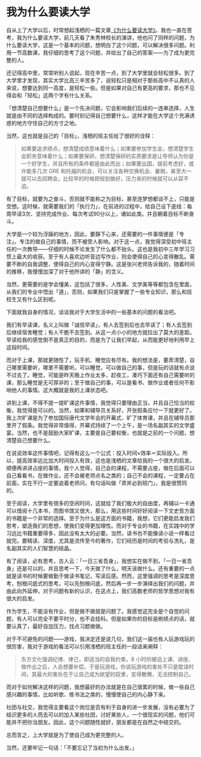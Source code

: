 # 我为什么要读大学


自从上了大学以后，时常想起浅栖的一篇文章[《为什么要读大学》](http://definiter.net/archives/2922.html)。我也一直在思考，我为什么要读大学，前几天看了朱秀林校长的演讲，他也问了同样的问题，为什么要读大学，这是一个基本的问题，想明白了这个问题，可以解决很多问题。利用一节高数课，我仔细的思考了这个问题，并给出了自己的答案——为了成为更完整的人。

还记得高中里，常常听别人说起，现在辛苦一点，到了大学里就会轻松很多。到了大学里才发现，其实大学比高三辛苦多了，说轻松只是相对于那些高中不认真的人来说，想要达到同一高度，是轻松一些。但是如果对自己有更高的要求，那也不见得会和「轻松」这两个字有什么关系。

「想清楚自己想要什么」是一个先决问题，它会影响我们后续的一连串选择，人生就是由不同的选择构成的。要时刻记得自己想要什么，这样才能在大学这个充满诱惑的地方守住自己的方寸之地。

当然，这也就是自己的「目标」，浅栖的班主任给了很好的诠释：

> 如果要追求绩点，想清楚成绩意味着什么；如果要参加学生会，想清楚学生会职务意味着什么；如果要保研，想清楚保研的实质要求是让导师认为你是一个好学生，并且所有的条件都是由此而出；如果要出国，提前考虑好，或许能多几次 GRE 和托福的机会，可以关注各种交换机会、暑期，甚至大一就可以去招聘会，比较早的时候把规划做好，压力来的时候就可以从容不迫。

有了目标，就要为之奋斗，否则就不能称之为目标，甚至连梦想都谈不上，只能是空想。这时候，就需要我们的「执行力」，在前进的过程中，给自己设下底线：每周早读3次、坚持完成作业、每次考试90分以上，诸如此类。并且朝着目标不断奋斗。

大学是一个较为浮躁的地方，因此，要静下心来，还需要的一件事情便是「专注」。专注的做自己的事情，而不被旁人影响。对于这一点，我觉得深受初中班主任的一次教导——仔细的时候不论发生了什么都不抬头。这也是我初中三年学习习惯上最大的收获。至于有人喜欢边听音边写作业，则会使得自己的心变得散乱。需要不断的自我调整，使得自己的内心变得宁静。这是张兴老师告诉我的，随着时间的推移，我慢慢加深了对于他所讲的「静」的含义。

当然，更需要的是学会懂美，这包括了很多，人性美、文学美等等都包含在里面，从我们的专业中悟出「道」，否则，如果我们只是掌握了一些专业知识，那么和技校生又有什么区别呢。

下面就我自身的情况，谈谈我对于大学生活中的一些基本的问题的看法吧。

我们有早读课，名义上叫做「诚信早读」，有人去签到后也去早读了；有人去签到后继续宿舍睡觉；有人干脆不去签到。从这一点小小的地方就拉出了莫大的差距。早读给我的感觉倒不是真正的目的，而是为了让我们早起，从而能更好地利用早上这段时间。

而对于上课，那就更随性了，玩手机、睡觉应有尽有。我的想法是，要弄清楚，自己哪里需要听，哪里不需要听。可以睡觉，可以做自己的事，但是玩的话就有点说不过去了。睡觉，可能是昨天晚上作业太多，赶夜工，凑巧下面还有自己需要听的课，那么睡觉是无可厚非的；至于做自己的事，可以是看书、做作业或者任何不影响他人的事情。这大概就是我的上课状态吧。

讲到上课，不得不提一提旷课这件事情，我觉得只要理由正当，并且自己恰当的权衡，我觉得是可以的。当然，如果和辅导员关系好，开张假条应付一下就更好了。我上次旷课是为了参加国际唐代文学年会的开幕式，旷了体育课，并且在辅导员那里开了假条。我觉得非常值得，开幕式持续了一个上午，是一场名副其实的文学盛宴。当然，也不是鼓励大家旷课，主要是自己要权衡，也就是之前的一个问题，想清楚自己想要什么。

在说说效率这件事情吧，记得有这么一个公式：投入时间×效率＝实际投入。所以，提高效率远比加大时间投入有效，这也是浅栖的文章给我的一个很大的启发。顺便再讲讲占座的事情，我个人觉得，自己会的课程，不需要占座，做在后面可以自己看看书，在做作业，还不会被老师点名之类的；自己不会的课程，一定要占在前面，实在不行一定要追着老师问，有句话叫做「弄斧必到班门」，我是很赞同的。

至于阅读，大学里有很多的空闲时间，这就给了我们极大的自由度，再辅以一卡通可以借阅十几本书，而图书馆又很大，那么，用这些时间好好阅读一下文史哲方面的书籍是一个非常的选择。至于为什么是这方面的书籍，我想，它们更能启发我们思考，塑造我们的思想，使我们变得更加理性。而对于专业的书籍，在实践中的学习远比书籍重要得多，因此没有太大的必要。当然，读书也不能像读小说一样看过就完。要精读、深度，尤其是流传至今的著作，它们经历是时间的考验与洗礼，是名副其实的人们智慧的结晶。

有了阅读，必有思考，古人云：「一日三省吾身」，我想实在做不到，「一日一省吾身」还是可以的，并且思考一下，今天做了什么，明天该做什么。还有重要的一点就是读书的时候要做勤于做读书笔记，写读后感。然而，这里强调的思考是深度思考，刨根问底式的思考。可以先刨根问底，然后再一步一步演绎出我们的问题，并由此向外延伸，对于问题有新的认识，在这点上，我们高数老师的哲学思想对我有很大的启发。

作为学生，不能没有作业，但是做不做就是问题了。我感觉这完全是个自觉的问题，有人可以完全不要平时分，也不会挂科。但是如果你的目标是刷绩点的话，就要认真了，最好自加压力，找点习题做做。

对于不可避免的问题——游戏，我决定还是说几句，我们这一届也有人玩游戏玩的很厉害，我对于游戏的看法可以引用浅栖的班主任的一段话来阐释：

> 东方文化强调纪律、律己，即适当的自我约束。8 小时的被迫上课、讲座、做作业之后，人会想要补偿，于是玩游戏，你说玩游戏的害处不只是耽误时间，其最大的害处在于让自己成为欲望的奴隶，变得散懒，无法控制自己。

而对于如何解决这样的问题，我想最好的办法就是在自己很累的时候，做一些自己感兴趣的事情，比如听歌、练书法之类的，慢慢使自己的内心静下来。

社团与社交，我觉得主要看这个岗位是否有利于自身的进一步发展，没有必要为了结识更多的人而去可以的加入某些社团，讨好某些人，一个很现实的问题，他们可能并不把你当朋友。因此，这个问题随性就好，朋友都是在自然之中结交的。

总而言之，上大学就是为了使自己成为更完整的人。

当然，还要牢记一句话：「不要忘记了当初为什么出发。」

